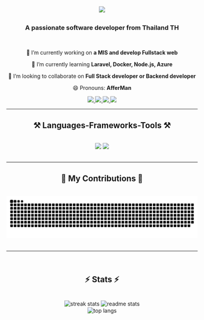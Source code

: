 <h1 align="center">
    <img src="https://readme-typing-svg.herokuapp.com/?font=Righteous&size=35&center=true&vCenter=true&width=500&height=70&duration=4000&lines=Hi!+👋;+I'm+Pichetchai+Saisin;" />
</h1>
<h3 align="center">A passionate software developer from Thailand TH</h3>
<br/>
<div align="center">
    
🔭 I’m currently working on **a MIS and develop Fullstack web**
    
🌱 I’m currently learning  **Laravel, Docker, Node.js, Azure**

👯 I’m looking to collaborate on **Full Stack developer or Backend developer**

😄 Pronouns: **AfferMan**

</div>

<div align="center"> 
  <a href="mailto:pichetchai.s39@gmail.com">
    <img src="https://img.shields.io/badge/Gmail-333333?style=for-the-badge&logo=gmail&logoColor=red" />
  </a>   
  <a href="https://x.com/Mr_ps96" target="_blank">
    <img src="https://img.shields.io/badge/X-000000?style=for-the-badge&logo=x&logoColor=white" target="_blank" />
  </a>
  <a href="https://github.com/aofpichetchai96" target="_blank">
    <img src="https://img.shields.io/badge/GitHub-100000?style=for-the-badge&logo=github&logoColor=white" target="_blank" />
  </a>
    <a href="https://gitlab.com/aofferman" target="_blank">
    <img src="https://img.shields.io/badge/GitLab-330F63?style=for-the-badge&logo=gitlab&logoColor=white" target="_blank" />
  </a>
</div>
<hr/>
<h2 align="center">⚒️ Languages-Frameworks-Tools ⚒️</h2>
<br/>
<div align="center">
    <img src="https://skillicons.dev/icons?i=html,css,javascript,vue,bootstrap,tailwind,vscode,postman,github,gitlab,git" />
    <img src="https://skillicons.dev/icons?i=php,nodejs,express,mysql,mongodb,postgres,redis,docker,npm,nginx,powershell,vim,bash" /><br>
</div>
<br/>
<hr/>
<div align="center">
  <h2>🐍 My Contributions 🐍</h2>
  <br>
  <img alt="snake eating my contributions" src="https://raw.githubusercontent.com/salesp07/salesp07/output/github-contribution-grid-snake.svg" />    
</div>
<br/>
<hr/>
<br/>
<h2 align="center">⚡ Stats ⚡</h2>
<br>
<div align=center>
  <img width=390 src="https://github-readme-streak-stats-salesp07.vercel.app/?user=salesp07&count_private=true&theme=react&border_radius=10" alt="streak stats"/>
  <img width=390 src="https://github-readme-stats-salesp07.vercel.app/api?username=salesp07&count_private=true&show_icons=true&theme=react&rank_icon=github&border_radius=10" alt="readme stats" />
  <br/>
  <img width=325 align="center" src="https://github-readme-stats-salesp07.vercel.app/api/top-langs/?username=salesp07&hide=HTML&langs_count=8&layout=compact&theme=react&border_radius=10&size_weight=0.5&count_weight=0.5&exclude_repo=github-readme-stats" alt="top langs" />
</div>
